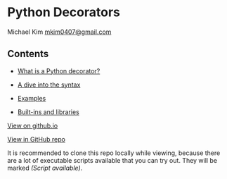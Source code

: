 # Python Decorators

Michael Kim <mkim0407@gmail.com>

## Contents

* [What is a Python decorator?](1-intro/README.md)

* [A dive into the syntax](2-syntax/README.md)

* [Examples](3-examples/README.md)

* [Built-ins and libraries](4-builtins/README.md)

[View on github.io](https://michaelkim0407.github.io/python-decorators/)

[View in GitHub repo](https://github.com/MichaelKim0407/python-decorators)

It is recommended to clone this repo locally while viewing,
because there are a lot of executable scripts available that you can try out.
They will be marked _(Script available)_.
